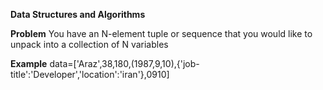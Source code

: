 **Data Structures and Algorithms**


**Problem**
You have an N-element tuple or sequence that you would like to unpack into a collection
of N variables

**Example**
data=['Araz',38,180,(1987,9,10),{'job-title':'Developer','location':'iran'},0910]
